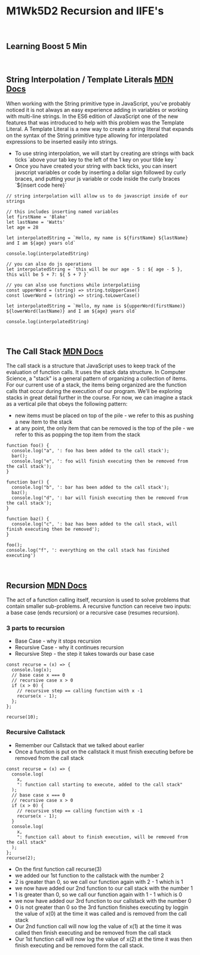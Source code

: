 # M1Wk5D2 Recursion and IIFE's
<br/>

## Learning Boost 5 Min
<br/>

## String Interpolation / Template Literals [MDN Docs](https://developer.mozilla.org/en-US/docs/Web/JavaScript/Reference/Template_literals)
When working with the String primitive type in JavaScript, you've probably noticed it is not always an easy experience adding in variables or working with multi-line strings. In the ES6 edition of JavaScript one of the new features that was introduced to help with this problem was the Template Literal. A Template Literal is a new way to create a string literal that expands on the syntax of the String primitive type allowing for interpolated expressions to be inserted easily into strings.

- To use string interpolation, we will start by creating are strings with back ticks \`above your tab key to the left of the 1 key on your tilde key  \`
- Once you have created your string with back ticks, you can insert javscript variables or code by inserting a dollar sign followed by curly braces, and putting your js variable or code inside the curly braces \`${insert code here}\`

```
// string interpolation will allow us to do javascript inside of our strings

// this includes inserting named variables
let firstName = 'Blake'
let lastName = 'Watts'
let age = 28

let interpolatedString = `Hello, my name is ${firstName} ${lastName} and I am ${age} years old`

console.log(interpolatedString)

// you can also do js operations
let interpolatedString = `this will be our age - 5 : ${ age - 5 }, this will be 5 + 7: ${ 5 + 7 }`

// you can also use functions while interpolatiing
const upperWord = (string) => string.toUpperCase()
const lowerWord = (string) => string.toLowerCase()

let interpolatedString = `Hello, my name is ${upperWord(firstName)} ${lowerWord(lastName)} and I am ${age} years old`

console.log(interpolatedString)
```
<br/>

## The Call Stack [MDN Docs](https://developer.mozilla.org/en-US/docs/Glossary/Call_stack)
The call stack is a structure that JavaScript uses to keep track of the evaluation of function calls. It uses the stack data structure. In Computer Science, a "stack" is a general pattern of organizing a collection of items. For our current use of a stack, the items being organized are the function calls that occur during the execution of our program. We'll be exploring stacks in great detail further in the course. For now, we can imagine a stack as a vertical pile that obeys the following pattern:

- new items must be placed on top of the pile - we refer to this as pushing a new item to the stack
- at any point, the only item that can be removed is the top of the pile - we refer to this as popping the top item from the stack
```
function foo() {
  console.log("a", ': foo has been added to the call stack');
  bar();
  console.log("e", ': foo will finish executing then be removed from the call stack');
}

function bar() {
  console.log("b", ': bar has been added to the call stack');
  baz();
  console.log("d", ': bar will finish executing then be removed from the call stack');
}

function baz() {
  console.log("c", ': baz has been added to the call stack, will finish executing then be removed');
}

foo();
console.log("f", ': everything on the call stack has finished executing')

```

<br/>

## Recursion [MDN Docs](https://developer.mozilla.org/en-US/docs/Glossary/Recursion)
The act of a function calling itself, recursion is used to solve problems that contain smaller sub-problems. A recursive function can receive two inputs: a base case (ends recursion) or a recursive case (resumes recursion).

### 3 parts to recursion
- Base Case - why it stops recursion
- Recursive Case - why it continues recursion
- Recursive Step - the step it takes towards our base case

```
const recurse = (x) => {
  console.log(x);
  // base case x === 0
  // recursive case x > 0
  if (x > 0) {
    // recursive step == calling function with x -1
    recurse(x - 1);
  };
};

recurse(10);

```

### Recursive Callstack
- Remember our Callstack that we talked about earlier
- Once a function is put on the callstack it must finish executing before be removed from the call stack
```
const recurse = (x) => {
  console.log(
    x,
    ": function call starting to execute, added to the call stack"
  );
  // base case x === 0
  // recursive case x > 0
  if (x > 0) {
    // recursive step == calling function with x -1
    recurse(x - 1);
  }
  console.log(
    x,
    ": function call about to finish execution, will be removed from the call stack"
  );
};
recurse(2);

```

- On the first function call recurse(3)
- we added our 1st function to the callstack with the number 2
- 2 is greater than 0, so we call our function again with 2 - 1 which is 1
- we now have added our 2nd function to our call stack with the number 1
- 1 is greater than 0, so we call our function again with 1 - 1 which is 0
- we now have added our 3rd function to our callstack with the number 0
- 0 is not greater than 0 so the 3rd function finishes executing by loggin the value of x(0) at the time it was called and is removed from the call stack
- Our 2nd function call will now log the value of x(1) at the time it was called then finish executing and be removed from the call stack
- Our 1st function call will now log the value of x(2) at the time it was then finish executing and be removed form the call stack.



